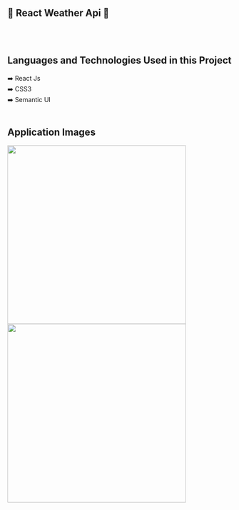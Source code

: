 ## 📌 React Weather Api  📌

<p>  </p>

<br/><br/>

 ## Languages and Technologies Used in this Project
:arrow_right: React Js </br>
:arrow_right: CSS3 </br>
:arrow_right: Semantic UI </br>
<br/>


 ## Application Images
 <p>
<a href="https://user-images.githubusercontent.com/44446749/137130976-03aba890-36b1-434a-9c92-2ffdafd46679.png" target="_blank">
<img src="https://user-images.githubusercontent.com/44446749/137130976-03aba890-36b1-434a-9c92-2ffdafd46679.png" width="400" style="max-width:200%;"></a>
  
  <a href="https://user-images.githubusercontent.com/44446749/137130888-77474dba-2b8a-4bf9-974b-c1a64d984f01.png" target="_blank">
<img src="https://user-images.githubusercontent.com/44446749/137130888-77474dba-2b8a-4bf9-974b-c1a64d984f01.png" width="400" style="max-width:200%;"></a>
</p>

